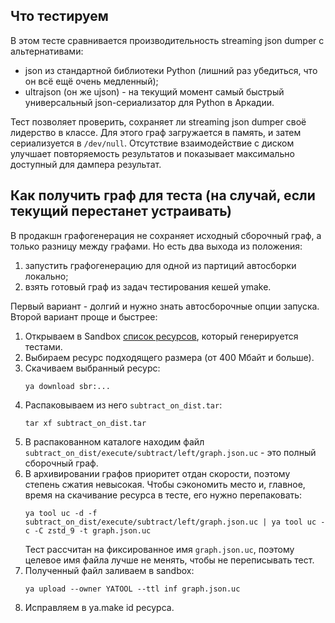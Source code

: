 ## Что тестируем

В этом тесте сравнивается производительность streaming json dumper c альтернативами:
- json из стандартной библиотеки Python (лишний раз убедиться, что он всё ещё очень медленный);
- ultrajson (он же ujson) - на текущий момент самый быстрый универсальный json-сериализатор для Python в Аркадии.

Тест позволяет проверить, сохраняет ли streaming json dumper своё лидерство в классе. Для этого граф загружается в память, и затем сериализуется в `/dev/null`. Отсутствие взаимодействие с диском улучшает повторяемость результатов и показывает максимально доступный для дампера результат.


## Как получить граф для теста (на случай, если текущий перестанет устраивать)

В продакшн графогенерация не сохраняет исходный сборочный граф, а только разницу между графами.
Но есть два выхода из положения:
1. запустить графогенерацию для одной из партиций автосборки локально;
2. взять готовый граф из задач тестирования кешей ymake.

Первый вариант - долгий и нужно знать автосборочные опции запуска. Второй вариант проще и быстрее:
1. Открываем в Sandbox [список ресурсов](https://sandbox.yandex-team.ru/resources?owner=AUTOCHECK_CACHE_TESTS&state=%2CREADY&type=AUTOCHECK_LOGS&limit=20&offset=0&created=7_days), который генерируется тестами.
1. Выбираем ресурс подходящего размера (от 400 Мбайт и больше).
1. Скачиваем выбранный ресурс:
    ```
    ya download sbr:...
    ```
1. Распаковываем из него `subtract_on_dist.tar`:
    ```
    tar xf subtract_on_dist.tar
    ```
1. В распакованном каталоге находим файл `subtract_on_dist/execute/subtract/left/graph.json.uc` - это полный сборочный граф.
1. В архивировании графов приоритет отдан скорости, поэтому степень сжатия невысокая. Чтобы сэкономить место и, главное, время на скачивание ресурса в тесте, его нужно перепаковать:
    ```
    ya tool uc -d -f subtract_on_dist/execute/subtract/left/graph.json.uc | ya tool uc -c -C zstd_9 -t graph.json.uc
    ```
    Тест рассчитан на фиксированное имя `graph.json.uc`, поэтому целевое имя файла лучше не менять, чтобы не переписывать тест.
1. Полученный файл заливаем в sandbox:
    ```
    ya upload --owner YATOOL --ttl inf graph.json.uc
    ```
1. Исправляем в ya.make id ресурса.
